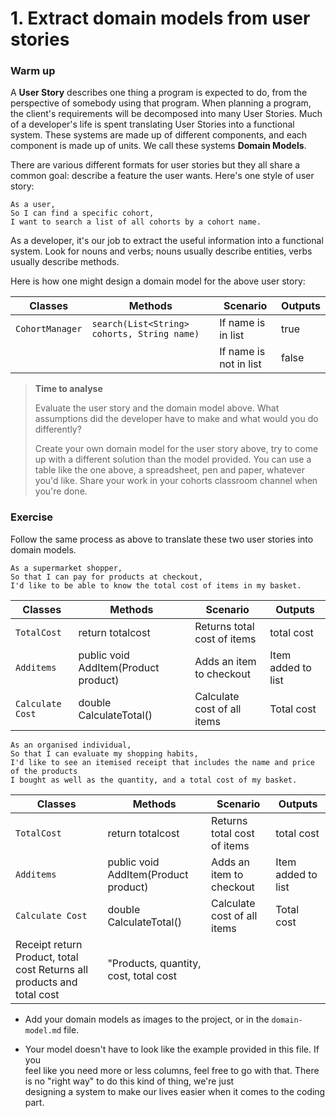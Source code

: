 # 1. Extract domain models from user stories

### Warm up

A **User Story** describes one thing a program is expected to do, from the perspective of somebody using that program. When planning a program, the client's requirements will be decomposed into many User Stories. Much of a developer's life is spent translating User Stories into a functional system. These systems are made up of different components, and each component is made up of units. We call these systems **Domain Models**.

There are various different formats for user stories but they all share a common goal: describe a feature the user wants. Here's one style of user story:

```
As a user,
So I can find a specific cohort,
I want to search a list of all cohorts by a cohort name.
```

As a developer, it's our job to extract the useful information into a functional system. Look for nouns and verbs; nouns usually describe entities, verbs usually describe methods.

Here is how one might design a domain model for the above user story:

| Classes         | Methods                                     | Scenario               | Outputs |
|-----------------|---------------------------------------------|------------------------|---------|
| `CohortManager` | `search(List<String> cohorts, String name)` | If name is in list     | true    |
|                 |                                             | If name is not in list | false   |

> **Time to analyse**
>
> Evaluate the user story and the domain model above. What assumptions did the developer have to make and what would you do differently?
> 
> Create your own domain model for the user story above, try to come up with a different solution than the model provided. You can use a table like the one above, a spreadsheet, pen and paper, whatever you'd like. Share your work in your cohorts classroom channel when you're done.

### Exercise

Follow the same process as above to translate these two user stories into domain models.

```
As a supermarket shopper,
So that I can pay for products at checkout,
I'd like to be able to know the total cost of items in my basket.
```
| Classes         | Methods                                     | Scenario						| Outputs |
|-----------------|---------------------------------------------|-------------------------------|---------|
| `TotalCost`	  | return totalcost							| Returns total cost of items	|total cost|
| `Additems`      | public void AddItem(Product product)		| Adds an item to checkout		| Item added to list|
| `Calculate Cost`| double CalculateTotal()						| Calculate cost of all items	|Total cost|
        

```
As an organised individual,
So that I can evaluate my shopping habits,
I'd like to see an itemised receipt that includes the name and price of the products
I bought as well as the quantity, and a total cost of my basket.
```

| Classes         | Methods                                     | Scenario						| Outputs |
|-----------------|---------------------------------------------|-------------------------------|---------|
| `TotalCost`	  | return totalcost							| Returns total cost of items	|total cost|
| `Additems`      | public void AddItem(Product product)		| Adds an item to checkout		| Item added to list|
| `Calculate Cost`| double CalculateTotal()						| Calculate cost of all items	|Total cost|
   Receipt			return Product, total cost						Returns all products and total cost| "Products, quantity, cost, total cost
- Add your domain models as images to the project, or in the `domain-model.md` file.   
	
- Your model doesn't have to look like the example provided in this file. If you   
  feel like you need more or less columns, feel free to go with that. 
  There is no "right way" to do this kind of thing, we're just   
  designing a system to make our lives easier when it comes to the coding part.